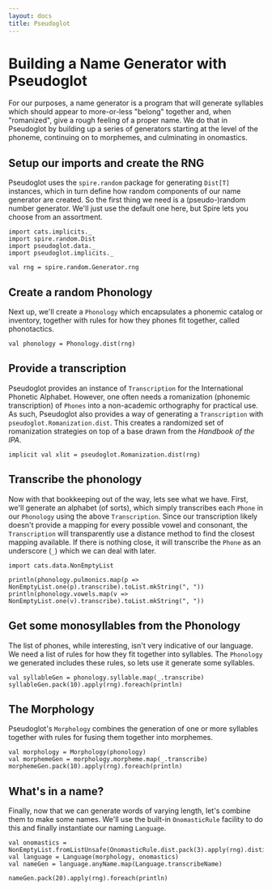 ```yaml
---
layout: docs
title: Pseudoglot
---
```

# Building a Name Generator with Pseudoglot

For our purposes, a name generator is a program that will generate syllables
which should appear to more-or-less "belong" together and, when "romanized",
give a rough feeling of a proper name. We do that in Pseudoglot by building up
a series of generators starting at the level of the phoneme, continuing on to
morphemes, and culminating in onomastics.

## Setup our imports and create the RNG

Pseudoglot uses the `spire.random` package for generating `Dist[T]` instances,
which in turn define how random components of our name generator are created. So
the first thing we need is a (pseudo-)random number generator. We'll just use
the default one here, but Spire lets you choose from an assortment.

```tut
import cats.implicits._
import spire.random.Dist
import pseudoglot.data._
import pseudoglot.implicits._

val rng = spire.random.Generator.rng
```

## Create a random Phonology

Next up, we'll create a `Phonology` which encapsulates a phonemic catalog or
inventory, together with rules for how they phones fit together, called
phonotactics.

```tut
val phonology = Phonology.dist(rng)
```

## Provide a transcription

Pseudoglot provides an instance of `Transcription` for the International
Phonetic Alphabet. However, one often needs a romanization (phonemic
transcription) of `Phones` into a non-academic orthography for practical use. As
such, Pseudoglot also provides a way of generating a `Transcription` with
`pseudoglot.Romanization.dist`. This creates a randomized set of romanization
strategies on top of a base drawn from the _Handbook of the IPA_.

```tut
implicit val xlit = pseudoglot.Romanization.dist(rng)
```

## Transcribe the phonology

Now with that bookkeeping out of the way, lets see what we have. First, we'll
generate an alphabet (of sorts), which simply transcribes each `Phone` in our
`Phonology` using the above `Transcription`. Since our transcription likely
doesn't provide a mapping for every possible vowel and consonant, the
`Transcription` will transparently use a distance method to find the closest
mapping available. If there is nothing close, it will transcribe the `Phone` as
an underscore (`_`) which we can deal with later.

```tut
import cats.data.NonEmptyList

println(phonology.pulmonics.map(p => NonEmptyList.one(p).transcribe).toList.mkString(", "))
println(phonology.vowels.map(v => NonEmptyList.one(v).transcribe).toList.mkString(", "))
```

## Get some monosyllables from the Phonology

The list of phones, while interesting, isn't very indicative of our language. We
need a list of rules for how they fit together into syllables. The `Phonology`
we generated includes these rules, so lets use it generate some syllables.

```tut
val syllableGen = phonology.syllable.map(_.transcribe)
syllableGen.pack(10).apply(rng).foreach(println)
```

## The Morphology

Pseudoglot's `Morphology` combines the generation of one or more syllables
together with rules for fusing them together into morphemes.

```tut
val morphology = Morphology(phonology)
val morphemeGen = morphology.morpheme.map(_.transcribe)
morphemeGen.pack(10).apply(rng).foreach(println)
```

## What's in a name?

Finally, now that we can generate words of varying length, let's combine them to
make some names. We'll use the built-in `OnomasticRule` facility to do this and
finally instantiate our naming `Language`.

```tut
val onomastics = NonEmptyList.fromListUnsafe(OnomasticRule.dist.pack(3).apply(rng).distinct.toList)
val language = Language(morphology, onomastics)
val nameGen = language.anyName.map(Language.transcribeName)

nameGen.pack(20).apply(rng).foreach(println)
```
